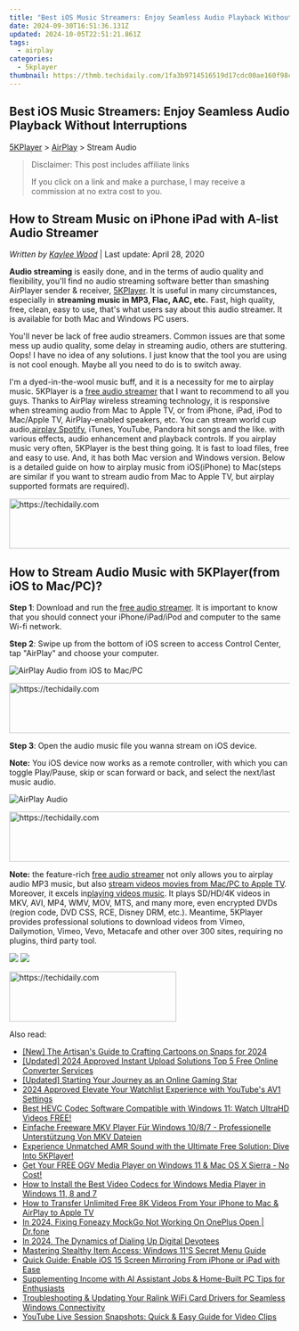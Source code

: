 ```yaml
---
title: "Best iOS Music Streamers: Enjoy Seamless Audio Playback Without Interruptions"
date: 2024-09-30T16:51:36.131Z
updated: 2024-10-05T22:51:21.861Z
tags:
  - airplay
categories:
  - 5kplayer
thumbnail: https://thmb.techidaily.com/1fa3b9714516519d17cdc00ae160f98cb4b200553b264310d7d2980b9ce91d3e.jpg
---
```


## Best iOS Music Streamers: Enjoy Seamless Audio Playback Without Interruptions

[5KPlayer](https://tools.techidaily.com/5kplayer/products/) \> [AirPlay](https://tools.techidaily.com/5kplayer/airplay/) \> Stream Audio

>  Disclaimer: This post includes affiliate links
>
>  If you click on a link and make a purchase, I may receive a commission at no extra cost to you.
>

## How to Stream Music on iPhone iPad with A-list Audio Streamer

 _Written by [Kaylee Wood](https://www.quora.com/profile/Amanda-Hu-21)_ | Last update: April 28, 2020

**Audio streaming** is easily done, and in the terms of audio quality and flexibility, you'll find no audio streaming software better than smashing AirPlayer sender & receiver, [5KPlayer](https://tools.techidaily.com/5kplayer/products/). It is useful in many circumstances, especially in **streaming music in MP3, Flac, AAC, etc.** Fast, high quality, free, clean, easy to use, that's what users say about this audio streamer. It is available for both Mac and Windows PC users. 

You'll never be lack of free audio streamers. Common issues are that some mess up audio quality, some delay in streaming audio, others are stuttering. Oops! I have no idea of any solutions. I just know that the tool you are using is not cool enough. Maybe all you need to do is to switch away. 

I'm a dyed-in-the-wool music buff, and it is a necessity for me to airplay music. 5KPlayer is a [free audio streamer](https://tools.techidaily.com/5kplayer/airplay/) that I want to recommend to all you guys. Thanks to AirPlay wireless streaming technology, it is responsive when streaming audio from Mac to Apple TV, or from iPhone, iPad, iPod to Mac/Apple TV, AirPlay-enabled speakers, etc. You can stream world cup audio,[airplay Spotify](https://tools.techidaily.com/5kplayer/airplay/), iTunes, YouTube, Pandora hit songs and the like. with various effects, audio enhancement and playback controls. If you airplay music very often, 5KPlayer is the best thing going. It is fast to load files, free and easy to use. And, it has both Mac version and Windows version. Below is a detailed guide on how to airplay music from iOS(iPhone) to Mac(steps are similar if you want to stream audio from Mac to Apple TV, but airplay supported formats are required).

<!-- affiliate ads begin -->
<a href="https://unicoeye.pxf.io/c/5597632/2134244/18498" target="_top" id="2134244">
  <img src="//a.impactradius-go.com/display-ad/18498-2134244" border="0" alt="https://techidaily.com" width="728" height="90"/>
</a>
<img height="0" width="0" src="https://unicoeye.pxf.io/i/5597632/2134244/18498" style="position:absolute;visibility:hidden;" border="0" />
<!-- affiliate ads end -->

## How to Stream Audio Music with 5KPlayer(from iOS to Mac/PC)?

**Step 1**: Download and run the [free audio streamer](https://tools.techidaily.com/5kplayer/airplay/). It is important to know that you should connect your iPhone/iPad/iPod and computer to the same Wi-fi network.

**Step 2**: Swipe up from the bottom of iOS screen to access Control Center, tap "AirPlay" and choose your computer. 

![AirPlay Audio from iOS to Mac/PC](https://www.5kplayer.com/airplay/img/5kplayer-freeaacplayer-yxt-030603.jpg) 

<!-- affiliate ads begin -->
<a href="https://electronicx.pxf.io/c/5597632/1167086/14483" target="_top" id="1167086">
  <img src="//a.impactradius-go.com/display-ad/14483-1167086" border="0" alt="https://techidaily.com" width="728" height="90"/>
</a>
<img height="0" width="0" src="https://electronicx.pxf.io/i/5597632/1167086/14483" style="position:absolute;visibility:hidden;" border="0" />
<!-- affiliate ads end -->

**Step 3**: Open the audio music file you wanna stream on iOS device. 

**Note:** You iOS device now works as a remote controller, with which you can toggle Play/Pause, skip or scan forward or back, and select the next/last music audio.

![AirPlay Audio](https://www.5kplayer.com/airplay/img/airplay-iphone-ipad.jpg) 

<!-- affiliate ads begin -->
<a href="https://aligracehair.sjv.io/c/5597632/1918684/19272" target="_top" id="1918684">
  <img src="//a.impactradius-go.com/display-ad/19272-1918684" border="0" alt="https://techidaily.com" width="728" height="90"/>
</a>
<img height="0" width="0" src="https://aligracehair.sjv.io/i/5597632/1918684/19272" style="position:absolute;visibility:hidden;" border="0" />
<!-- affiliate ads end -->

**Note:** the feature-rich [free audio streamer](https://tools.techidaily.com/5kplayer/airplay/) not only allows you to airplay audio MP3 music, but also [stream videos movies from Mac/PC to Apple TV](https://tools.techidaily.com/5kplayer/airplay/). Moreover, it excels in[playing videos music](https://tools.techidaily.com/5kplayer/video-music-player/). It plays SD/HD/4K videos in MKV, AVI, MP4, WMV, MOV, MTS, and many more, even encrypted DVDs (region code, DVD CSS, RCE, Disney DRM, etc.). Meantime, 5KPlayer provides professional solutions to download videos from Vimeo, Dailymotion, Vimeo, Vevo, Metacafe and other over 300 sites, requiring no plugins, third party tool.

[![](https://www.5kplayer.com/airplay/../button/freedownwhitewin.png)](https://tools.techidaily.com/5kplayer/products/) [![](https://www.5kplayer.com/airplay/../button/freedownbackmac.png)](https://tools.techidaily.com/5kplayer/products/)

<!-- affiliate ads begin -->
<a href="https://25home.pxf.io/c/5597632/2148646/16836" target="_top" id="2148646">
  <img src="//a.impactradius-go.com/display-ad/16836-2148646" border="0" alt="https://techidaily.com" width="300" height="90"/>
</a>
<img height="0" width="0" src="https://25home.pxf.io/i/5597632/2148646/16836" style="position:absolute;visibility:hidden;" border="0" />
<!-- affiliate ads end -->

<ins class="adsbygoogle"
     style="display:block"
     data-ad-format="autorelaxed"
     data-ad-client="ca-pub-7571918770474297"
     data-ad-slot="1223367746"></ins>

<ins class="adsbygoogle"
     style="display:block"
     data-ad-client="ca-pub-7571918770474297"
     data-ad-slot="8358498916"
     data-ad-format="auto"
     data-full-width-responsive="true"></ins>

<span class="atpl-alsoreadstyle">Also read:</span>
<div><ul>
<li><a href="https://snapchat-videos.techidaily.com/new-the-artisans-guide-to-crafting-cartoons-on-snaps-for-2024/"><u>[New] The Artisan's Guide to Crafting Cartoons on Snaps for 2024</u></a></li>
<li><a href="https://fox-cloud.techidaily.com/updated-2024-approved-instant-upload-solutions-top-5-free-online-converter-services/"><u>[Updated] 2024 Approved Instant Upload Solutions Top 5 Free Online Converter Services</u></a></li>
<li><a href="https://youtube-tips.techidaily.com/ed-starting-your-journey-as-an-online-gaming-star/"><u>[Updated] Starting Your Journey as an Online Gaming Star</u></a></li>
<li><a href="https://youtube-docs.techidaily.com/approved-elevate-your-watchlist-experience-with-youtubes-av1-settings/"><u>2024 Approved Elevate Your Watchlist Experience with YouTube's AV1 Settings</u></a></li>
<li><a href="https://media-tips.techidaily.com/best-hevc-codec-software-compatible-with-windows-11-watch-ultrahd-videos-free/"><u>Best HEVC Codec Software Compatible with Windows 11: Watch UltraHD Videos FREE!</u></a></li>
<li><a href="https://media-tips.techidaily.com/einfache-freeware-mkv-player-fur-windows-1087-professionelle-unterstutzung-von-mkv-dateien/"><u>Einfache Freeware MKV Player Für Windows 10/8/7 - Professionelle Unterstützung Von MKV Dateien</u></a></li>
<li><a href="https://media-tips.techidaily.com/experience-unmatched-amr-sound-with-the-ultimate-free-solution-dive-into-5kplayer/"><u>Experience Unmatched AMR Sound with the Ultimate Free Solution: Dive Into 5KPlayer!</u></a></li>
<li><a href="https://media-tips.techidaily.com/get-your-free-ogv-media-player-on-windows-11-and-mac-os-x-sierra-no-cost/"><u>Get Your FREE OGV Media Player on Windows 11 & Mac OS X Sierra - No Cost!</u></a></li>
<li><a href="https://media-tips.techidaily.com/how-to-install-the-best-video-codecs-for-windows-media-player-in-windows-11-8-and-7/"><u>How to Install the Best Video Codecs for Windows Media Player in Windows 11, 8 and 7</u></a></li>
<li><a href="https://media-tips.techidaily.com/how-to-transfer-unlimited-free-8k-videos-from-your-iphone-to-mac-and-airplay-to-apple-tv/"><u>How to Transfer Unlimited Free 8K Videos From Your iPhone to Mac & AirPlay to Apple TV</u></a></li>
<li><a href="https://review-topics.techidaily.com/in-2024-fixing-foneazy-mockgo-not-working-on-oneplus-open-drfone-by-drfone-virtual-android/"><u>In 2024, Fixing Foneazy MockGo Not Working On OnePlus Open | Dr.fone</u></a></li>
<li><a href="https://some-skills.techidaily.com/in-2024-the-dynamics-of-dialing-up-digital-devotees/"><u>In 2024, The Dynamics of Dialing Up Digital Devotees</u></a></li>
<li><a href="https://win11.techidaily.com/mastering-stealthy-item-access-windows-11s-secret-menu-guide/"><u>Mastering Stealthy Item Access: Windows 11'S Secret Menu Guide</u></a></li>
<li><a href="https://media-tips.techidaily.com/quick-guide-enable-ios-15-screen-mirroring-from-iphone-or-ipad-with-ease/"><u>Quick Guide: Enable iOS 15 Screen Mirroring From iPhone or iPad with Ease</u></a></li>
<li><a href="https://tech-haven.techidaily.com/supplementing-income-with-ai-assistant-jobs-and-home-built-pc-tips-for-enthusiasts/"><u>Supplementing Income with AI Assistant Jobs & Home-Built PC Tips for Enthusiasts</u></a></li>
<li><a href="https://driver-download.techidaily.com/troubleshooting-and-updating-your-ralink-wifi-card-drivers-for-seamless-windows-connectivity/"><u>Troubleshooting & Updating Your Ralink WiFi Card Drivers for Seamless Windows Connectivity</u></a></li>
<li><a href="https://media-tips.techidaily.com/youtube-live-session-snapshots-quick-and-easy-guide-for-video-clips/"><u>YouTube Live Session Snapshots: Quick & Easy Guide for Video Clips</u></a></li>
</ul></div>

